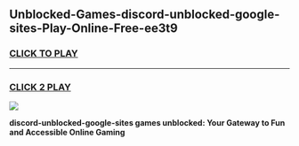 
## Unblocked-Games-discord-unblocked-google-sites-Play-Online-Free-ee3t9
<h3>
<a href="https://premium76.site?title=discord-unblocked-google-sites&ref=26A">CLICK TO PLAY</a></h3>
<hr>

<h3>
<a href="https://premium76.site?title=discord-unblocked-google-sites&ref=26A">CLICK 2 PLAY</a>
  
</h3>

<a href="https://premium76.site?title=discord-unblocked-google-sites&ref=26A"><img src="https://clearcache.store/games.png"></a>


**discord-unblocked-google-sites games unblocked: Your Gateway to Fun and Accessible Online Gaming**
